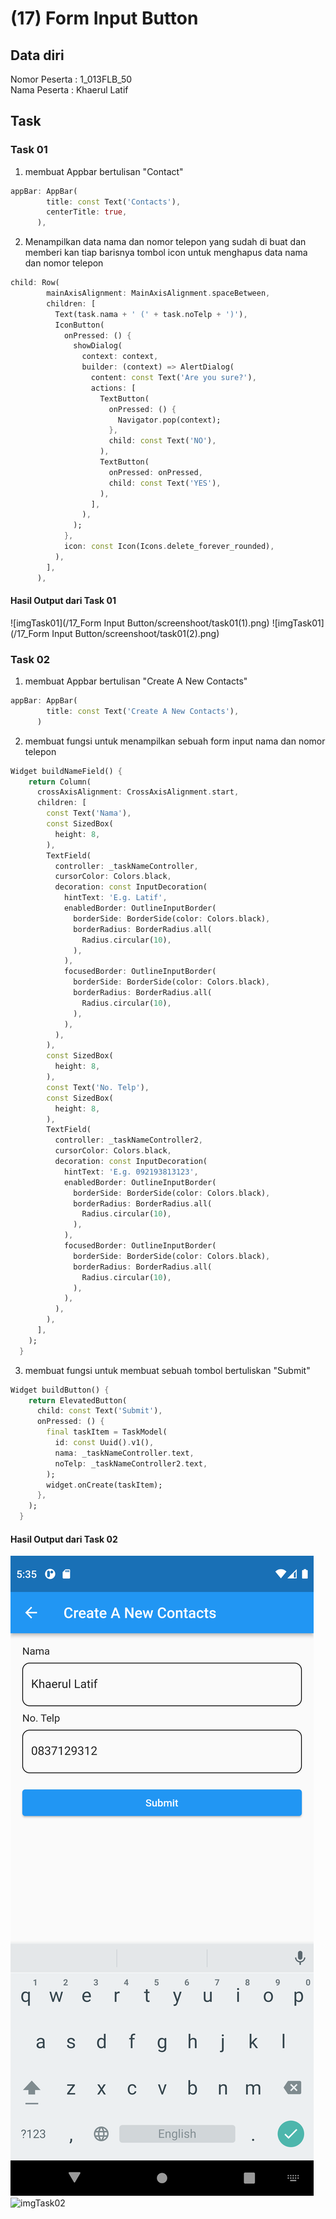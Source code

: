 # (17) Form Input Button
## Data diri 
Nomor Peserta : 1_013FLB_50  <br />
Nama Peserta : Khaerul Latif


## Task
### Task 01
1. membuat Appbar bertulisan "Contact"
```dart
appBar: AppBar(
        title: const Text('Contacts'),
        centerTitle: true,
      ),
```

2. Menampilkan data nama dan nomor telepon yang sudah di buat dan memberi kan tiap barisnya tombol icon untuk menghapus data nama dan nomor telepon
```dart
child: Row(
        mainAxisAlignment: MainAxisAlignment.spaceBetween,
        children: [
          Text(task.nama + ' (' + task.noTelp + ')'),
          IconButton(
            onPressed: () {
              showDialog(
                context: context,
                builder: (context) => AlertDialog(
                  content: const Text('Are you sure?'),
                  actions: [
                    TextButton(
                      onPressed: () {
                        Navigator.pop(context);
                      },
                      child: const Text('NO'),
                    ),
                    TextButton(
                      onPressed: onPressed,
                      child: const Text('YES'),
                    ),
                  ],
                ),
              );
            },
            icon: const Icon(Icons.delete_forever_rounded),
          ),
        ],
      ),
```
#### Hasil Output dari Task 01
![imgTask01](/17_Form Input Button/screenshoot/task01(1).png)
![imgTask01](/17_Form Input Button/screenshoot/task01(2).png)

### Task 02
1. membuat Appbar bertulisan "Create A New Contacts"
```dart
appBar: AppBar(
        title: const Text('Create A New Contacts'),
      )
```

2. membuat fungsi untuk menampilkan sebuah form input nama dan nomor telepon
```dart
Widget buildNameField() {
    return Column(
      crossAxisAlignment: CrossAxisAlignment.start,
      children: [
        const Text('Nama'),
        const SizedBox(
          height: 8,
        ),
        TextField(
          controller: _taskNameController,
          cursorColor: Colors.black,
          decoration: const InputDecoration(
            hintText: 'E.g. Latif',
            enabledBorder: OutlineInputBorder(
              borderSide: BorderSide(color: Colors.black),
              borderRadius: BorderRadius.all(
                Radius.circular(10),
              ),
            ),
            focusedBorder: OutlineInputBorder(
              borderSide: BorderSide(color: Colors.black),
              borderRadius: BorderRadius.all(
                Radius.circular(10),
              ),
            ),
          ),
        ),
        const SizedBox(
          height: 8,
        ),
        const Text('No. Telp'),
        const SizedBox(
          height: 8,
        ),
        TextField(
          controller: _taskNameController2,
          cursorColor: Colors.black,
          decoration: const InputDecoration(
            hintText: 'E.g. 092193813123',
            enabledBorder: OutlineInputBorder(
              borderSide: BorderSide(color: Colors.black),
              borderRadius: BorderRadius.all(
                Radius.circular(10),
              ),
            ),
            focusedBorder: OutlineInputBorder(
              borderSide: BorderSide(color: Colors.black),
              borderRadius: BorderRadius.all(
                Radius.circular(10),
              ),
            ),
          ),
        ),
      ],
    );
  }
```

3. membuat fungsi untuk membuat sebuah tombol bertuliskan "Submit"
```dart
Widget buildButton() {
    return ElevatedButton(
      child: const Text('Submit'),
      onPressed: () {
        final taskItem = TaskModel(
          id: const Uuid().v1(),
          nama: _taskNameController.text,
          noTelp: _taskNameController2.text,
        );
        widget.onCreate(taskItem);
      },
    );
  }
```
#### Hasil Output dari Task 02
![imgTask02](/17_Form%20Input%20Button/screenshoot/task02(1).png)
![imgTask02](/17_Form%20Input%20Button/screenshoot/task02(2).png)
